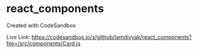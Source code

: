# react_components
Created with CodeSandbox

Live Link: https://codesandbox.io/s/github/Iamdivyak/react_components?file=/src/components/Card.js
